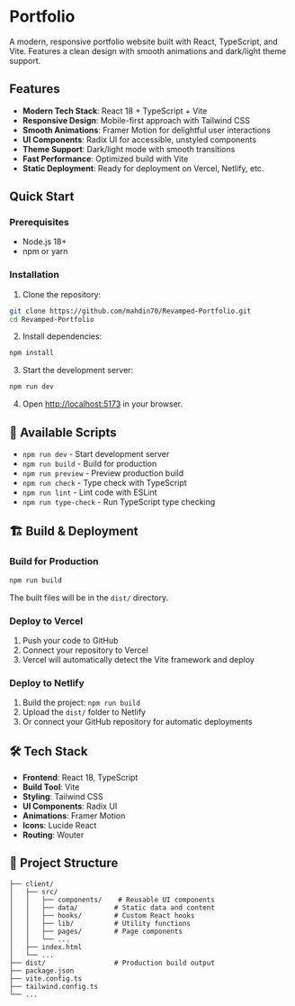 # Portfolio
A modern, responsive portfolio website built with React, TypeScript, and Vite. Features a clean design with smooth animations and dark/light theme support.

## Features

- **Modern Tech Stack**: React 18 + TypeScript + Vite
- **Responsive Design**: Mobile-first approach with Tailwind CSS
- **Smooth Animations**: Framer Motion for delightful user interactions
- **UI Components**: Radix UI for accessible, unstyled components
- **Theme Support**: Dark/light mode with smooth transitions
- **Fast Performance**: Optimized build with Vite
- **Static Deployment**: Ready for deployment on Vercel, Netlify, etc.

## Quick Start

### Prerequisites

- Node.js 18+ 
- npm or yarn

### Installation

1. Clone the repository:
```bash
git clone https://github.com/mahdin70/Revamped-Portfolio.git
cd Revamped-Portfolio
```

2. Install dependencies:
```bash
npm install
```

3. Start the development server:
```bash
npm run dev
```

4. Open [http://localhost:5173](http://localhost:5173) in your browser.

## 📝 Available Scripts

- `npm run dev` - Start development server
- `npm run build` - Build for production
- `npm run preview` - Preview production build
- `npm run check` - Type check with TypeScript
- `npm run lint` - Lint code with ESLint
- `npm run type-check` - Run TypeScript type checking

## 🏗️ Build & Deployment

### Build for Production

```bash
npm run build
```

The built files will be in the `dist/` directory.

### Deploy to Vercel

1. Push your code to GitHub
2. Connect your repository to Vercel
3. Vercel will automatically detect the Vite framework and deploy

### Deploy to Netlify

1. Build the project: `npm run build`
2. Upload the `dist/` folder to Netlify
3. Or connect your GitHub repository for automatic deployments

## 🛠️ Tech Stack

- **Frontend**: React 18, TypeScript
- **Build Tool**: Vite
- **Styling**: Tailwind CSS
- **UI Components**: Radix UI
- **Animations**: Framer Motion
- **Icons**: Lucide React
- **Routing**: Wouter

## 📁 Project Structure

```
├── client/
│   ├── src/
│   │   ├── components/    # Reusable UI components
│   │   ├── data/         # Static data and content
│   │   ├── hooks/        # Custom React hooks
│   │   ├── lib/          # Utility functions
│   │   ├── pages/        # Page components
│   │   └── ...
│   ├── index.html
│   └── ...
├── dist/                 # Production build output
├── package.json
├── vite.config.ts
├── tailwind.config.ts
└── ...
```
